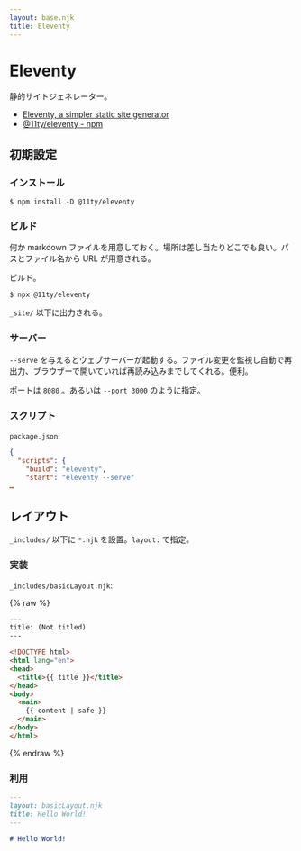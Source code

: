 ```yaml
---
layout: base.njk
title: Eleventy
---
```


# Eleventy

静的サイトジェネレーター。

- [Eleventy, a simpler static site generator](https://www.11ty.dev/)
- [@11ty/eleventy - npm](https://www.npmjs.com/package/@11ty/eleventy)

## 初期設定

### インストール

```
$ npm install -D @11ty/eleventy
```

### ビルド

何か markdown ファイルを用意しておく。場所は差し当たりどこでも良い。パスとファイル名から URL が用意される。

ビルド。

```
$ npx @11ty/eleventy
```

`_site/` 以下に出力される。

### サーバー

`--serve` を与えるとウェブサーバーが起動する。ファイル変更を監視し自動で再出力、ブラウザーで開いていれば再読み込みまでしてくれる。便利。

ポートは `8080` 。あるいは `--port 3000` のように指定。

### スクリプト

`package.json`:

```json
{
  "scripts": {
    "build": "eleventy",
    "start": "eleventy --serve"
…
```

## レイアウト

`_includes/` 以下に `*.njk` を設置。`layout:` で指定。

### 実装

`_includes/basicLayout.njk`:

{% raw %}

```html
---
title: (Not titled)
---

<!DOCTYPE html>
<html lang="en">
<head>
  <title>{{ title }}</title>
</head>
<body>
  <main>
    {{ content | safe }}
  </main>
</body>
</html>
```

{% endraw %}

### 利用

```md
---
layout: basicLayout.njk
title: Hello World!
---

# Hello World!
```
